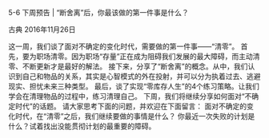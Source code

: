 5-6 下周预告 | “断舍离”后，你最该做的第一件事是什么？


古典
2016年11月26日

这一周，我们谈了面对不确定的变化时代，需要做的第一件事——“清零”。
首先，要为职场清零。因为职场“存量”正在成为阻碍我们发展的最大障碍，而主动清零、不断更新才是最好的解法。
接下来，分享了“断舍离”的概念。从中，我们认识到自己和物品的关系，其实是心智模式的外在投射，并可以分为执着过去、逃避现实、担忧未来三种类型。
最后，谈了实现“零库存人生”的4个练习策略。让我们学会在清理物品的过程中，练习清理自己。
下周，我们将继续分享如何面对“不确定时代”的话题。
请大家思考下面的问题，并欢迎在下面留言：
面对不确定的变化时代，在“清零”之后，我们继续要做的事情是什么？
你最近一次失败的计划是什么？试着找出没能贯彻计划的最重要的障碍。